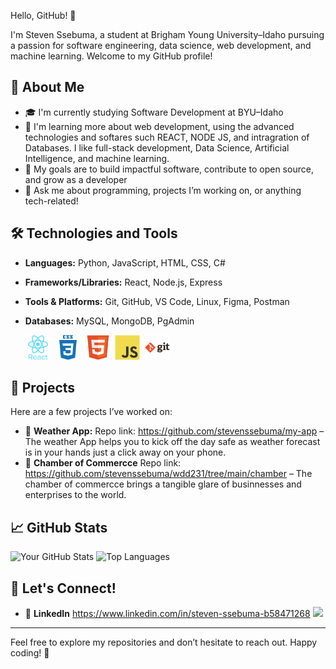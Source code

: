 
Hello, GitHub! 👋

I'm Steven Ssebuma, a student at Brigham Young University–Idaho pursuing a passion for software engineering, data science, web development, and machine learning. Welcome to my GitHub profile!

## 📘 About Me

- 🎓 I'm currently studying Software Development at BYU–Idaho
- 🧠 I'm learning more about web development, using the advanced technologies and softares such REACT, NODE JS, and intragration of Databases. I like full-stack development, Data Science, Artificial Intelligence, and machine learning.
- 🎯 My goals are to build impactful software, contribute to open source, and grow as a developer
- 💬 Ask me about programming, projects I’m working on, or anything tech-related!

## 🛠️ Technologies and Tools

- **Languages:** Python, JavaScript, HTML, CSS, C#
- **Frameworks/Libraries:** React, Node.js, Express 
- **Tools & Platforms:** Git, GitHub, VS Code, Linux, Figma, Postman
- **Databases:** MySQL, MongoDB, PgAdmin

  <div>
    <img src="https://github.com/devicons/devicon/blob/master/icons/react/react-original-wordmark.svg" title="React" alt="React" width="40" height="40"/>&nbsp;
    <img src="https://github.com/devicons/devicon/blob/master/icons/css3/css3-plain-wordmark.svg"  title="CSS3" alt="CSS" width="40" height="40"/>&nbsp;
    <img src="https://github.com/devicons/devicon/blob/master/icons/html5/html5-original.svg" title="HTML5" alt="HTML" width="40" height="40"/>&nbsp;
    <img src="https://github.com/devicons/devicon/blob/master/icons/javascript/javascript-original.svg" title="JavaScript" alt="JavaScript" width="40" height="40"/>&nbsp;
    <img src="https://github.com/devicons/devicon/blob/master/icons/git/git-original-wordmark.svg" title="Git" **alt="Git" width="40" height="40"/>
</div>

## 📂 Projects

Here are a few projects I’ve worked on:

- 🔗 **Weather App:** Repo link: https://github.com/stevenssebuma/my-app – The weather App helps you to kick off the day safe as weather forecast is in your hands just a click away on your phone.
- 🔗 **Chamber of Commercce** Repo link: https://github.com/stevenssebuma/wdd231/tree/main/chamber – The chamber of commercce brings a tangible glare of businnesses and enterprises to the world.

## 📈 GitHub Stats

![Your GitHub Stats](https://github-readme-stats.vercel.app/api?username=stevenssebuma&show_icons=true&theme=radical)
![Top Languages](https://github-readme-stats.vercel.app/api/top-langs/?username=stevenssebuma&layout=compact&theme=radical)


## 🤝 Let's Connect!

- 💼 **LinkedIn** https://www.linkedin.com/in/steven-ssebuma-b58471268 [![](https://img.shields.io/badge/LinkedIn-blue?style=for-the-badge&logo=linkedin&logoColor=white)]()

---

Feel free to explore my repositories and don’t hesitate to reach out. Happy coding! 🚀
